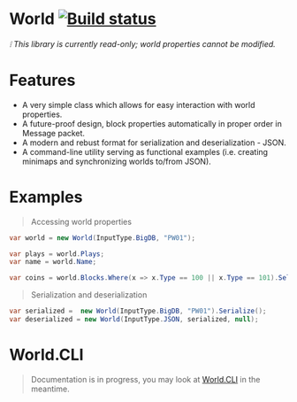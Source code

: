 # World [![Build status](https://ci.appveyor.com/api/projects/status/x5ip07f7fbv01t7d?svg=true)](https://ci.appveyor.com/project/atillabyte/world)

######  :grey_exclamation: This library is currently _read-only_; world properties cannot be modified.
# Features
- A very simple class which allows for easy interaction with world properties.
- A future-proof design, block properties automatically in proper order in Message packet.
- A modern and rebust format for serialization and deserialization - JSON.
- A command-line utility serving as functional examples (i.e. creating minimaps and synchronizing worlds to/from JSON).


# Examples
> Accessing world properties

```csharp
var world = new World(InputType.BigDB, "PW01");

var plays = world.Plays;
var name = world.Name;

var coins = world.Blocks.Where(x => x.Type == 100 || x.Type == 101).Select(x => x.Locations.Count()).Sum();
```

> Serialization and deserialization

```csharp
var serialized =  new World(InputType.BigDB, "PW01").Serialize();
var deserialized = new World(InputType.JSON, serialized, null);
```

# World.CLI
> Documentation is in progress, you may look at [World.CLI](https://github.com/atillabyte/World/blob/master/World.CLI/Program.cs) in the meantime.
